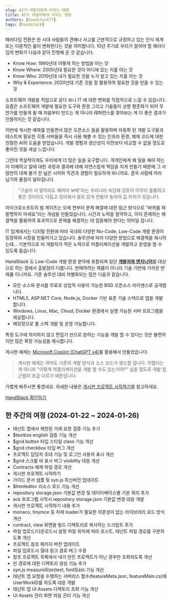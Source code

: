 ```yaml
---
slug: AI가-개발자에게-미치는-영향
title: AI가 개발자에게 미치는 영향
authors: [handstack77]
tags: [handstack]
---
```


패러다임 전환은 한 시대 사람들의 견해나 사고를 근본적으로 규정하고 있는 인식 체계 또는 이론적인 틀이 변화한다는 것을 의미합니다. 10년 주기로 우리가 알아야 할 패러다임의 변화가 다음과 같이 진행해 온 것 같습니다.

* Know How: 1990년대 어떻게 하는 방법을 아는 것
* Know Where: 2000년대 필요한 것이 어디에 있는 지를 아는 것
* Know Who: 2010년대 내가 필요한 것을 누가 알고 있는 지를 아는 것
* Why & Experience: 2020년대 기존 것을 잘 활용하여 필요한 것을 만들 수 있는 것

소프트웨어 개발을 직업으로 살다 보니 IT 에 대한 변화를 직접적으로 느낄 수 있습니다. 요즘은 소프트웨어 개발에 필요한 도구와 환경 그리고 기술들이 상향 평준화가 되어 무언가를 만들게 될 때 처음부터 만드는 게 아니라 레퍼런스를 찾아보는 게 더 좋은 결과가 만들어지는 것 같습니다.

이번에 게시판 예제를 만들면서 많은 오픈소스 들을 활용하며 자동화 된 개발 도구들과 테스트에 필요한 각종 서버들을 즉시 사용 해볼 수 있는 인프라 환경, 예제 코드에 대한 친절한 AI의 도움을 받았습니다. 개발 경험과 생산성이 이전보다 비교할 수 없을 정도로 좋아진 것을 새삼 느낍니다.

그런데 역설적이게도 우리에게 더 많은 일을 요구합니다. 개개인에게 왜 일을 해야 하는 지 이해하고 일에 대한 과정과 결과에 대해 자연스럽게 책임을 지게 만들기 때문에 그 사람만의 대체 불가 한 넓은 시야와 직관과 경험이 필요하게 되니까요. 결국 사람에 따라 납기와 품질이 달라집니다.

> "구슬이 서 말이라도 꿰어야 보배"라는 우리나라 속담에 있듯이 아무리 훌륭하고 좋은 것이라도 다듬고 정리해서 쓸모 있게 만들어 놓아야 값 어치가 있습니다.

마이크로소프트의 빌 게이츠는 오래 전부터 문제 해결에 대한 접근 방식으로 "바퀴를 재 발명하지 마세요"라는 개념을 만들었습니다. 시간과 노력을 절약하고, 이미 존재하는 해결책을 활용하여 효과적으로 문제를 해결하는 데 집중해야 한다는 의미일 겁니다.

IT 업계에서는 디지털 전환에 따라 국내외 다양한 No-Code, Low-Code 개발 환경이 등장하여 시장을 만들어가고 있습니다. 솔루션에 따라 다양한 방법으로 해결책을 제시하는데... 기본적으로 비 개발자가 적은 노력으로 어플리케이션을 개발하고 운영을 할 수 있도록 돕습니다.

HandStack 도 Low-Code 개발 환경 분야에 포함되며 일단 <U>**개발자와 엔지니어**</U>를 대상으로 하는 점에서 출발점이 다릅니다. 판매하려는 제품이 아니라 기술 기반에 가까운 반제품 이니까요. 기존 솔루션 대비 차별화되는 점은 다음과 같습니다.

* 모든 소스와 문서를 무료로 상업적 사용이 가능한 BSD 오픈소스 라이센스로 공개합니다.
* HTML5, ASP.NET Core, Node.js, Docker 기반 표준 기술 스택으로 앱을 개발합니다.
* Windows, Linux, Mac, Cloud, Docker 환경에서 실행 가능한 서버 프로그램을 제공합니다.
* 메모장으로 풀 스택 개발 및 운영 가능합니다.

특정 도구에 의지하지 않고 편집기 만으로 원하는 기능을 개발 할 수 있다는 것은 불편하지만 많은 확장 가능성을 제시합니다.

게시판 예제는 [Microsoft Copilot (ChatGPT v4)](https://copilot.microsoft.com/)를 활용해서 만들었습니다.

> 게시판 예제는 아마도 기존의 개발 방식과 소스 코드가 생소할 겁니다. 어렵다는게 아니라 "이렇게 어플리케이션을 개발 할 수도 있는거야?" 싶을 정도로 개발 접근법이 조금 다르기 때문입니다.

가볍게 봐주시면 좋겠네요. 자세한 내용은 [게시판 프로젝트 시작하기](https://handstack.kr/docs/startup/handsonlab/%EA%B2%8C%EC%8B%9C%ED%8C%90-%ED%94%84%EB%A1%9C%EC%A0%9D%ED%8A%B8-%EC%8B%9C%EC%9E%91%ED%95%98%EA%B8%B0)를 참고하세요.

[HandStack 확인하기](https://github.com/handstack77/handstack)

## 한 주간의 여정 (2024-01-22 ~ 2024-01-26)
* 태넌트 앱에서 제한된 거래 요청 검증 기능 추가
* $textbox english 검증 기능 개선
* $grid button 타입 스타일 class 기능 개선
* $grid checkbox 타입 버그 개선
* 프로젝트 담당자 초대 기능 및 로그인 사용자 표시 개선
* $grid 스크롤 바 표시 버그 visibility 대응 개선
* Contracts 예제 파일 경로 개선
* 게시판 프로젝트 시작하기
* 가이드 문서 샘플 및 syn.js 최신버전 업데이트
* $htmleditor 리소스 로드 기능 개선
* repository storage.json 기본값 변경 및 데이터베이스별 기본 쿼리 추가
* ack 프로그램 시작시 repository storage.json 기본값 변경 대응 개발
* 게시판 프로젝트 시작하기 내용 추가
* monaco, tinymce 등 자체 loader가 필요한 의존성이 없는 라이브러리 로드 방식 개선
* contract, view 화면을 빌드 디렉토리로 복사하는 스크립트 추가
* 파일 업로드/다운로드시 설정 파일 위치에 따라 호스트, 태넌트 파일 경로를 구분하도록 개선
* 프로젝트 참조 패키지 버전 업데이트
* 파일 업로드시 절대 링크 경로 버그 수정
* 참조 프로젝트 목록에서 내가 만든 프로젝트가 아닌 경우만 조회되도록 개선
* 빈 경로에 대한 디렉토리 생성 기능 추가
* syn.js measureSize(text, fontSize) 기능 개선
* 태넌트 앱 요청을 수행하는 서버리스 함수(featureMeta.json, featureMain.cs)에 UserWorkID를 하도록 대응 개발
* 태넌트 앱 UI Assets 디렉토리 조회 기능 개선
* UI Assets 관리 화면 파일 관리 기능 개선